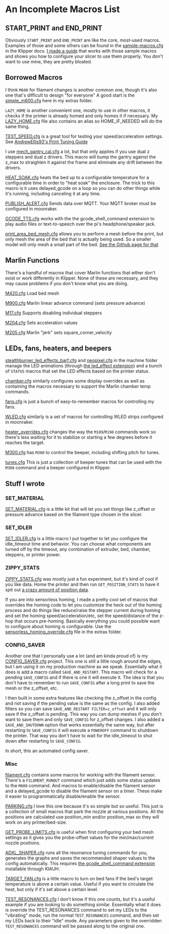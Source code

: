 <!--
 Copyright (C) 2022 Chris Laprade

 This file is part of zippy_config.

 zippy_config is free software: you can redistribute it and/or modify
 it under the terms of the GNU General Public License as published by
 the Free Software Foundation, either version 3 of the License, or
 (at your option) any later version.

 zippy_config is distributed in the hope that it will be useful,
 but WITHOUT ANY WARRANTY; without even the implied warranty of
 MERCHANTABILITY or FITNESS FOR A PARTICULAR PURPOSE.  See the
 GNU General Public License for more details.

 You should have received a copy of the GNU General Public License
 along with zippy_config.  If not, see <http://www.gnu.org/licenses/>.
-->

# An Incomplete Macros List

## START_PRINT and END_PRINT

Obviously `START_PRINT` and `END_PRINT` are like the core, most-used macros. Examples of those and some others can be found in the [sample-macros.cfg](https://github.com/Klipper3d/klipper/blob/master/config/sample-macros.cfg#L8-L49) in the Klipper docs. [I made a guide](../guides/GUIDE-macros.md) that works with those sample macros and shows you how to configure your slicer to use them properly. You don't want to use mine, they are pretty bloated.

## Borrowed Macros

I think `M600` for filament changes is another common one, though it's also one that's difficult to design "for everyone" A good start is the [simple_m600.cfg](../extras/simple-m600.cfg) here in my extras folder.

`LAZY_HOME` is another convenient one, mostly to use in other macros, it checks if the printer is already homed and only homes it if necessary. My [LAZY_HOME.cfg](LAZY_HOME.cfg) file also contains an alias so HOME_IF_NEEDED will do the same thing.

[TEST_SPEED.cfg](https://github.com/AndrewEllis93/Print-Tuning-Guide/blob/main/macros/TEST_SPEED.cfg) is a great tool for testing your speed/acceleration settings. See [AndrewEllis93's Print Tuning Guide](https://github.com/AndrewEllis93/Print-Tuning-Guide/blob/main/articles/determining_max_speeds_accels.md)

I use [mech_gantry_cal.cfg](https://github.com/strayr/strayr-k-macros/blob/main/mechanical_level_tmc2209.cfg) a lot, but that only applies if you use dual z steppers and dual z drivers. This macro will bump the gantry against the z_max to straighten it against the frame and eliminate any drift between the drivers.

[HEAT_SOAK.cfg](HEAT_SOAK.cfg) heats the bed up to a configurable temperature for a configurable time in order to "heat soak" the enclosure. The trick to this macro is it uses delayed_gcode on a loop so you can do other things while it's running, including canceling it at any time.

[PUBLISH_ALERT.cfg](PUBLISH_ALERT.cfg) Sends data over MQTT. Your MQTT broker must be configured in moonraker.

[GCODE_TTS.cfg](GCODE_TTS.cfg) works with the the gcode_shell_command extension to play audio files or text-to-speech over the pi's headphone/speaker jack.

[print_area_bed_mesh.cfg](https://github.com/Turge08/print_area_bed_mesh/blob/master/print_area_bed_mesh.cfg) allows you to perform a mesh before the print, but only mesh the area of the bed that is actually being used. So a smaller model will only mesh a small part of the bed. [See the Github page for that](https://github.com/Turge08/print_area_bed_mesh)

## Marlin Functions

There's a handful of macros that cover Marlin functions that either don't exist or work differently in Klipper. None of these are necessary, and they may cause problems if you don't know what you are doing.

[M420.cfg](M420.cfg) Load bed mesh

[M900.cfg](https://marlinfw.org/docs/gcode/M900.html) Marlin linear advance command (sets pressure advance)

[M17.cfg](M17.cfg) Supports disabling individual steppers

[M204.cfg](M204.cfg) Sets acceleration values

[M205.cfg](M205.cfg) Marlin "jerk" sets square_corner_velocity

## LEDs, fans, heaters, and beepers

[stealthburner_led_effects_barf.cfg](../machine/stealthburner_led_effects_barf.cfg) and [neopixel.cfg](../machine/neopixel.cfg) in the machine folder manage the LED animations (through [the led_effect extension](https://github.com/julianschill/klipper-led_effect)) and a bunch of `STATUS` macros that set the LED effects based on the printer status.

[chamber.cfg](../machine/chamber.cfg) similarly configures some display overrides as well as containing the macros necessary to support the Marlin chamber temp commands.

[fans.cfg](../machine/fans.cfg) is just a bunch of easy-to-remember macros for controlling my fans.

[WLED.cfg](WLED.cfg) similarly is a set of macros for controlling WLED strips configured in moonraker.

[heater_overrides.cfg](heater_overrides.cfg) changes the way the `M109`/`M190` commands work so there's less waiting for it to stabilize or starting a few degrees before it reaches the target.

[M300.cfg](M300.cfg) has `M300` to control the beeper, including shifting pitch for tunes.

[tunes.cfg](tunes.cfg) This is just a collection of beeper tunes that can be used with the `M300` command and a beeper configured in Klipper.

## Stuff I wrote

### SET_MATERIAL

[SET_MATERIAL.cfg](SET_MATERIAL.cfg) is a little kit that will let you set things like z_offset or pressure advance based on the filament type chosen in the slicer.

### SET_IDLER

[SET_IDLER.cfg](SET_IDLER.cfg) is a little macro I put together to let you configure the idle_timeout time and behavior. You can choose what components are turned off by the timeout, any combination of extruder, bed, chamber, steppers, or printer power.

### ZIPPY_STATS

[ZIPPY_STATS.cfg](ZIPPYSTATS.cfg) was mostly just a fun experiment, but it's kind of cool if you like data. Home the printer and then run `GET_POSITION_STATS` to have it spit out [a crazy amount of position data](https://i.imgur.com/qq7Xb61.png).

If you are into sensorless homing, I made a pretty cool set of macros that overrides the homing code to let you customize the heck out of the homing process and do things like reduce/raise the stepper current during homing and set the homing speed/acceleration/etc, set the speed/distance of the z-hop that occurs pre-homing. Basically everything you could possible want to configure about homing is configurable. Use the [sensorless_homing_override.cfg](../extras/sensorless_homing_override.cfg) file in the extras folder.

### CONFIG_SAVER

Another one that I personally use a lot (and am kinda proud of) is my [CONFIG_SAVER.cfg](CONFIG_SAVER.cfg) project. This one is still a little rough around the edges, but I am using it on my production machine as we speak. Essentially what it does is add a macro called `SAVE_AND_RESTART`. This macro will check for a pending `SAVE_CONFIG` and if there is one it will execute it. The idea is that you don't have to remember to run `SAVE_CONFIG` after a long print to save the mesh or the z_offset, etc.

I then built in some extra features like checking the z_offset in the config and not saving if the pending value is the same as the config. I also added filters so you can save `SAVE_AND_RESTART FILTER=z_offset` and it will only save if the z_offset is pending. This way you can dump meshes if you don't want to save them and only `SAVE_CONFIG` for z_offset changes. I also added a `SAVE_AND_SHUTDOWN` option that works essentially the same way, but after restarting to `SAVE_CONFIG` it will execute a `POWEROFF` command to shutdown the printer. That way you don't have to wait for the idle_timeout to shut down after restarting to `SAVE_CONFIG`.

In short, this an automated config saver.

### Misc

[filament.cfg](../machine/filament.cfg) contains some macros for working with the filament sensor. There's a `FILAMENT_RUNOUT` command which just adds some status updates to the `M600` command. And macros to enable/disable the filament sensor and a delayed_gcode to disable the filament sensor on a timer. These make it easier to programmatically disable/enable the sensor.

[PARKING.cfg](PARKING.cfg) I love this one because it's so simple but so useful. This just is a collection of small macros that park the nozzle at various positions. All the positions are calculated use position_min and/or position_max so they will work on any printer/bed-size.

[GET_PROBE_LIMITS.cfg](GET_PROBE_LIMITS.cfg) is useful when first configuring your bed mesh settings as it gives you the probe-offset values for the min/max/current nozzle positions.

[ADXL_SHAPER.cfg](ADXL_SHAPER.cfg) runs all the resonance tuning commands for you, generates the graphs and saves the recommended shaper values to the config automatically. This requires [the gcode_shell_command extension](https://github.com/th33xitus/kiauh/blob/master/docs/gcode_shell_command.md) installable through KIAUH.

[TARGET_FAN.cfg](TARGET_FAN.cfg) is a little macro to turn on bed fans if the bed's target temperature is above a certain value. Useful if you want to circulate the heat, but only if it's set above a certain level.

[TEST_RESONANCES.cfg](TEST_RESONANCES.cfg) I don't know if this one counts, but it's a useful example if you are looking to do something similar. Essentially what it does is override the TEST_RESONANCES command to set my LEDs to the "vibrating" mode, run the normal `TEST_RESONANCES` command, and then set my LEDs back to their "idle" mode. Any parameters given to the overridden `TEST_RESONANCES` command will be passed along to the original one.
